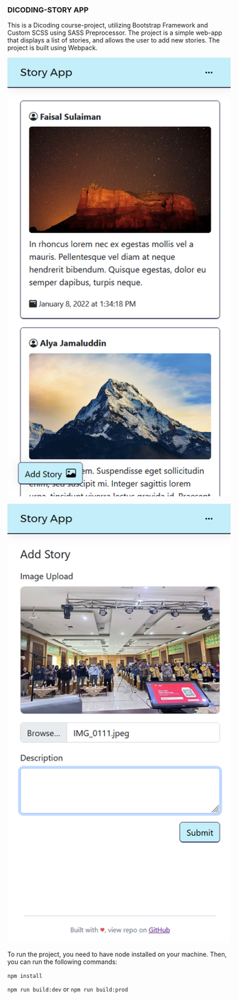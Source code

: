 ### DICODING-STORY APP

This is a Dicoding course-project, utilizing Bootstrap Framework and Custom SCSS using SASS Preprocessor. The project is a simple web-app that displays a list of stories, and allows the user to add new stories. The project is built using Webpack.

![preview image 1](https://github.com/irwanphan/dicoding-story-app/blob/main/preview1.png?raw=true)

![preview image 2](https://github.com/irwanphan/dicoding-story-app/blob/main/preview2.png?raw=true)


To run the project, you need to have node installed on your machine. Then, you can run the following commands:

```npm install```

```npm run build:dev``` or ```npm run build:prod```